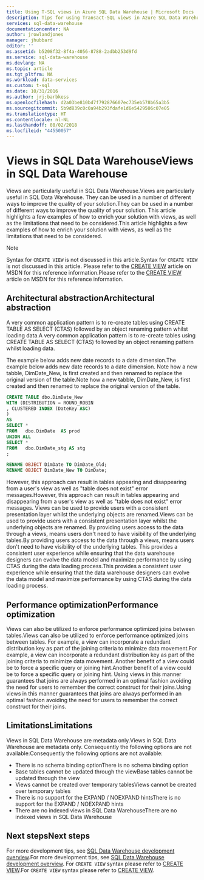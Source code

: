 ```yaml
---
title: Using T-SQL views in Azure SQL Data Warehouse | Microsoft Docs
description: Tips for using Transact-SQL views in Azure SQL Data Warehouse for developing solutions.
services: sql-data-warehouse
documentationcenter: NA
author: jrowlandjones
manager: jhubbard
editor: ''
ms.assetid: b5208f32-8f4a-4056-8788-2adbb253d9fd
ms.service: sql-data-warehouse
ms.devlang: NA
ms.topic: article
ms.tgt_pltfrm: NA
ms.workload: data-services
ms.custom: t-sql
ms.date: 10/31/2016
ms.author: jrj;barbkess
ms.openlocfilehash: d2a03be810bd7f792876607ec735eb578b65a3b5
ms.sourcegitcommit: 5b9d839c0c0a94b293fdafe1d6e5429506c07e05
ms.translationtype: HT
ms.contentlocale: nl-NL
ms.lasthandoff: 08/02/2018
ms.locfileid: "44550057"
---
```

# <a name="views-in-sql-data-warehouse"></a><span data-ttu-id="baf18-103">Views in SQL Data Warehouse</span><span class="sxs-lookup"><span data-stu-id="baf18-103">Views in SQL Data Warehouse</span></span>
<span data-ttu-id="baf18-104">Views are particularly useful in SQL Data Warehouse.</span><span class="sxs-lookup"><span data-stu-id="baf18-104">Views are particularly useful in SQL Data Warehouse.</span></span> <span data-ttu-id="baf18-105">They can be used in a number of different ways to improve the quality of your solution.</span><span class="sxs-lookup"><span data-stu-id="baf18-105">They can be used in a number of different ways to improve the quality of your solution.</span></span>  <span data-ttu-id="baf18-106">This article highlights a few examples of how to enrich your solution with views, as well as the limitations that need to be considered.</span><span class="sxs-lookup"><span data-stu-id="baf18-106">This article highlights a few examples of how to enrich your solution with views, as well as the limitations that need to be considered.</span></span>

> [!NOTE]
> <span data-ttu-id="baf18-107">Syntax for `CREATE VIEW` is not discussed in this article.</span><span class="sxs-lookup"><span data-stu-id="baf18-107">Syntax for `CREATE VIEW` is not discussed in this article.</span></span> <span data-ttu-id="baf18-108">Please refer to the [CREATE VIEW][CREATE VIEW] article on MSDN for this reference information.</span><span class="sxs-lookup"><span data-stu-id="baf18-108">Please refer to the [CREATE VIEW][CREATE VIEW] article on MSDN for this reference information.</span></span>
> 
> 

## <a name="architectural-abstraction"></a><span data-ttu-id="baf18-109">Architectural abstraction</span><span class="sxs-lookup"><span data-stu-id="baf18-109">Architectural abstraction</span></span>
<span data-ttu-id="baf18-110">A very common application pattern is to re-create tables using CREATE TABLE AS SELECT (CTAS) followed by an object renaming pattern whilst loading data.</span><span class="sxs-lookup"><span data-stu-id="baf18-110">A very common application pattern is to re-create tables using CREATE TABLE AS SELECT (CTAS) followed by an object renaming pattern whilst loading data.</span></span>

<span data-ttu-id="baf18-111">The example below adds new date records to a date dimension.</span><span class="sxs-lookup"><span data-stu-id="baf18-111">The example below adds new date records to a date dimension.</span></span> <span data-ttu-id="baf18-112">Note how a new tabble, DimDate_New, is first created and then renamed to replace the original version of the table.</span><span class="sxs-lookup"><span data-stu-id="baf18-112">Note how a new tabble, DimDate_New, is first created and then renamed to replace the original version of the table.</span></span>

```sql
CREATE TABLE dbo.DimDate_New
WITH (DISTRIBUTION = ROUND_ROBIN
, CLUSTERED INDEX (DateKey ASC)
)
AS
SELECT *
FROM   dbo.DimDate  AS prod
UNION ALL
SELECT *
FROM   dbo.DimDate_stg AS stg
;

RENAME OBJECT DimDate TO DimDate_Old;
RENAME OBJECT DimDate_New TO DimDate;

```

<span data-ttu-id="baf18-113">However, this approach can result in tables appearing and disappearing from a user's view as well as "table does not exist" error messages.</span><span class="sxs-lookup"><span data-stu-id="baf18-113">However, this approach can result in tables appearing and disappearing from a user's view as well as "table does not exist" error messages.</span></span> <span data-ttu-id="baf18-114">Views can be used to provide users with a consistent presentation layer whilst the underlying objects are renamed.</span><span class="sxs-lookup"><span data-stu-id="baf18-114">Views can be used to provide users with a consistent presentation layer whilst the underlying objects are renamed.</span></span> <span data-ttu-id="baf18-115">By providing users access to the data through a views, means users don't need to have visibility of the underlying tables.</span><span class="sxs-lookup"><span data-stu-id="baf18-115">By providing users access to the data through a views, means users don't need to have visibility of the underlying tables.</span></span> <span data-ttu-id="baf18-116">This provides a consistent user experience while ensuring that the data warehouse designers can evolve the data model and maximize performance by using CTAS during the data loading process.</span><span class="sxs-lookup"><span data-stu-id="baf18-116">This provides a consistent user experience while ensuring that the data warehouse designers can evolve the data model and maximize performance by using CTAS during the data loading process.</span></span>    

## <a name="performance-optimization"></a><span data-ttu-id="baf18-117">Performance optimization</span><span class="sxs-lookup"><span data-stu-id="baf18-117">Performance optimization</span></span>
<span data-ttu-id="baf18-118">Views can also be utilized to enforce performance optimized joins between tables.</span><span class="sxs-lookup"><span data-stu-id="baf18-118">Views can also be utilized to enforce performance optimized joins between tables.</span></span> <span data-ttu-id="baf18-119">For example, a view can incorporate a redundant distribution key as part of the joining criteria to minimize data movement.</span><span class="sxs-lookup"><span data-stu-id="baf18-119">For example, a view can incorporate a redundant distribution key as part of the joining criteria to minimize data movement.</span></span>  <span data-ttu-id="baf18-120">Another benefit of a view could be to force a specific query or joining hint.</span><span class="sxs-lookup"><span data-stu-id="baf18-120">Another benefit of a view could be to force a specific query or joining hint.</span></span> <span data-ttu-id="baf18-121">Using views in this manner guarantees that joins are always performed in an optimal fashion avoiding the need for users to remember the correct construct for their joins.</span><span class="sxs-lookup"><span data-stu-id="baf18-121">Using views in this manner guarantees that joins are always performed in an optimal fashion avoiding the need for users to remember the correct construct for their joins.</span></span>

## <a name="limitations"></a><span data-ttu-id="baf18-122">Limitations</span><span class="sxs-lookup"><span data-stu-id="baf18-122">Limitations</span></span>
<span data-ttu-id="baf18-123">Views in SQL Data Warehouse are metadata only.</span><span class="sxs-lookup"><span data-stu-id="baf18-123">Views in SQL Data Warehouse are metadata only.</span></span>  <span data-ttu-id="baf18-124">Consequently the following options are not available:</span><span class="sxs-lookup"><span data-stu-id="baf18-124">Consequently the following options are not available:</span></span>

* <span data-ttu-id="baf18-125">There is no schema binding option</span><span class="sxs-lookup"><span data-stu-id="baf18-125">There is no schema binding option</span></span>
* <span data-ttu-id="baf18-126">Base tables cannot be updated through the view</span><span class="sxs-lookup"><span data-stu-id="baf18-126">Base tables cannot be updated through the view</span></span>
* <span data-ttu-id="baf18-127">Views cannot be created over temporary tables</span><span class="sxs-lookup"><span data-stu-id="baf18-127">Views cannot be created over temporary tables</span></span>
* <span data-ttu-id="baf18-128">There is no support for the EXPAND / NOEXPAND hints</span><span class="sxs-lookup"><span data-stu-id="baf18-128">There is no support for the EXPAND / NOEXPAND hints</span></span>
* <span data-ttu-id="baf18-129">There are no indexed views in SQL Data Warehouse</span><span class="sxs-lookup"><span data-stu-id="baf18-129">There are no indexed views in SQL Data Warehouse</span></span>

## <a name="next-steps"></a><span data-ttu-id="baf18-130">Next steps</span><span class="sxs-lookup"><span data-stu-id="baf18-130">Next steps</span></span>
<span data-ttu-id="baf18-131">For more development tips, see [SQL Data Warehouse development overview][SQL Data Warehouse development overview].</span><span class="sxs-lookup"><span data-stu-id="baf18-131">For more development tips, see [SQL Data Warehouse development overview][SQL Data Warehouse development overview].</span></span>
<span data-ttu-id="baf18-132">For `CREATE VIEW` syntax please refer to [CREATE VIEW][CREATE VIEW].</span><span class="sxs-lookup"><span data-stu-id="baf18-132">For `CREATE VIEW` syntax please refer to [CREATE VIEW][CREATE VIEW].</span></span>

<!--Image references-->

<!--Article references-->
[SQL Data Warehouse development overview]: ./sql-data-warehouse-overview-develop.md

<!--MSDN references-->
[CREATE VIEW]: https://msdn.microsoft.com/en-us/library/ms187956.aspx

<!--Other Web references-->
